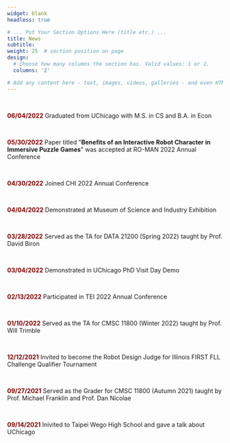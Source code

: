 ```yaml
---
widget: blank
headless: true

# ... Put Your Section Options Here (title etc.) ...
title: News
subtitle:
weight: 25  # section position on page
design:
  # Choose how many columns the section has. Valid values: 1 or 2.
  columns: '2'

# Add any content here - text, images, videos, galleries - and even HTML code!
---
```


<br> <p><b style="color:maroon;">06/04/2022</b>  Graduated from UChicago with M.S. in CS and B.A. in Econ</p>
<br> <p><b style="color:maroon;">05/30/2022</b>  Paper titled "<b>Benefits of an Interactive Robot Character in Immersive Puzzle Games</b>" was accepted at RO-MAN 2022 Annual Conference</p>
<br> <p><b style="color:maroon;">04/30/2022</b>  Joined CHI 2022 Annual Conference</p>
<br> <p><b style="color:maroon;">04/04/2022</b>  Demonstrated at Museum of Science and Industry Exhibition</p>
<br> <p><b style="color:maroon;">03/28/2022</b>  Served as the TA for DATA 21200 (Spring 2022) taught by Prof. David Biron</p>
<br> <p><b style="color:maroon;">03/04/2022</b>  Demonstrated in UChicago PhD Visit Day Demo</p>
<br> <p><b style="color:maroon;">02/13/2022</b>  Participated in TEI 2022 Annual Conference</p>
<br> <p><b style="color:maroon;">01/10/2022</b>  Served as the TA for CMSC 11800 (Winter 2022) taught by Prof. Will Trimble</p>
<br> <p><b style="color:maroon;">12/12/2021</b>  Invited to become the Robot Design Judge for Illinois FIRST FLL Challenge Qualifier Tournament</p>
<br> <p><b style="color:maroon;">09/27/2021</b>  Served as the Grader for CMSC 11800 (Autumn 2021) taught by Prof. Michael Franklin and  Prof. Dan Nicolae</p>
<br> <p><b style="color:maroon;">09/14/2021</b>  Inivited to Taipei Wego High School and gave a talk about UChicago</p>

  


